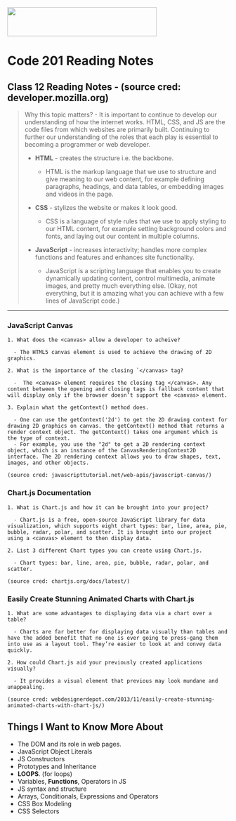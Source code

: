 <img src="https://members-csforall.imgix.net/members/logos/code-fellows-logo-horizontal-2-color-black.png" width="340" height="66">  

# Code 201 Reading Notes

## Class 12 Reading Notes - (source cred: developer.mozilla.org)  

> Why this topic matters? - It is important to continue to develop our understanding of how the internet works. HTML, CSS, and JS are the code files from which websites are primarily built. Continuing to further our understanding of the roles that each play is essential to becoming a programmer or web developer.
>
> - **HTML** - creates the structure i.e. the backbone.
>   - HTML is the markup language that we use to structure and give meaning to our web content, for example defining paragraphs, headings, and data tables, or embedding images and videos in the page.
> - **CSS** - stylizes the website or makes it look good.
>  
>   - CSS is a language of style rules that we use to apply styling to our HTML content, for example setting background colors and fonts, and laying out our content in multiple columns.
> - **JavaScript** - increases interactivity; handles more complex functions and features and enhances site functionality.
>  
>   - JavaScript is a scripting language that enables you to create dynamically updating content, control multimedia, animate images, and pretty much everything else. (Okay, not everything, but it is amazing what you can achieve with a few lines of JavaScript code.)
>  
---

### JavaScript Canvas

```
1. What does the <canvas> allow a developer to acheive?

  - The HTML5 canvas element is used to achieve the drawing of 2D graphics.

2. What is the importance of the closing `</canvas> tag?

  -  The <canvas> element requires the closing tag </canvas>. Any content between the opening and closing tags is fallback content that will display only if the browser doesn’t support the <canvas> element.

3. Explain what the getContext() method does.

  - One can use the getContext('2d') to get the 2D drawing context for drawing 2D graphics on canvas. the getContext() method that returns a render context object. The getContext() takes one argument which is the type of context. 
  - For example, you use the "2d" to get a 2D rendering context object, which is an instance of the CanvasRenderingContext2D interface. The 2D rendering context allows you to draw shapes, text, images, and other objects.

(source cred: javascripttutorial.net/web-apis/javascript-canvas/)
```

### Chart.js Documentation

```
1. What is Chart.js and how it can be brought into your project?

  - Chart.js is a free, open-source JavaScript library for data visualization, which supports eight chart types: bar, line, area, pie, bubble, radar, polar, and scatter. It is brought into our project using a <canvas> element to then display data.

2. List 3 different Chart types you can create using Chart.js.

  - Chart types: bar, line, area, pie, bubble, radar, polar, and scatter.

(source cred: chartjs.org/docs/latest/)
```

### Easily Create Stunning Animated Charts with Chart.js

```
1. What are some advantages to displaying data via a chart over a table?

  - Charts are far better for displaying data visually than tables and have the added benefit that no one is ever going to press-gang them into use as a layout tool. They’re easier to look at and convey data quickly.

2. How could Chart.js aid your previously created applications visually?

  - It provides a visual element that previous may look mundane and unappealing.

(source cred: webdesignerdepot.com/2013/11/easily-create-stunning-animated-charts-with-chart-js/)
```

## Things I Want to Know More About

- The DOM and its role in web pages.
- JavaScript Object Literals
- JS Constructors
- Prototypes and Inheritance
- **LOOPS**. (for loops)
- Variables, **Functions**, Operators in JS
- JS syntax and structure
- Arrays, Conditionals, Expressions and Operators
- CSS Box Modeling
- CSS Selectors
